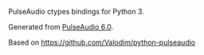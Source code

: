 PulseAudio ctypes bindings for Python 3.

Generated from [PulseAudio 6.0](https://github.com/pulseaudio/pulseaudio/releases/tag/v6.0).

Based on https://github.com/Valodim/python-pulseaudio
